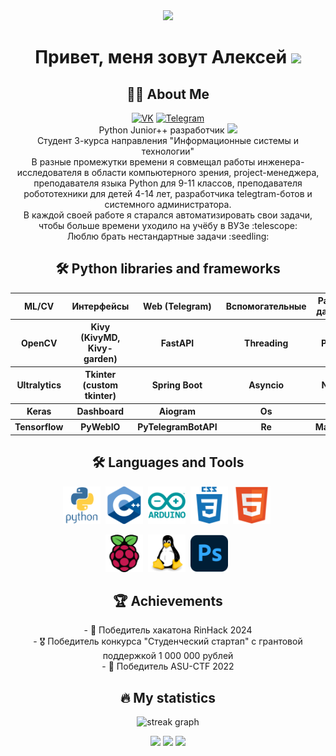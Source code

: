 <div id="header" align="center">
  <img src="https://media.tenor.com/xOATr8vcb9IAAAAi/superfighters-sfd.gif" width="100"/>
  <div id="badges">
  <h1>
    Привет, меня зовут Алексей
    <img src="https://media.giphy.com/media/hvRJCLFzcasrR4ia7z/giphy.gif" width="30px"/>
  </h1>
</div>
<div id="badges" align="center">

</div>

<h2 align="center">👩‍💻 About Me</h2>
<p align="center">
<a href="https://vk.com/whynot_46"><img src="https://img.icons8.com/color/48/000000/vk-circled.png" alt="VK" /></a>
<a href="https://t.me/Gray_WH"><img src="https://img.icons8.com/color/48/000000/telegram-app.png" alt="Telegram" /></a><br>
Python Junior++ разработчик <img src="https://media.giphy.com/media/WUlplcMpOCEmTGBtBW/giphy.gif" width="30"><br>
Студент 3-курса направления "Информационные системы и технологии"<br>
В разные промежутки времени я совмещал работы инженера-исследователя в области компьютерного зрения, project-менеджера, преподавателя языка Python для 9-11 классов, преподавателя робототехники для детей 4-14 лет, разработчика telegtram-ботов и системного администратора.<br>
В каждой своей работе я старался автоматизировать свои задачи, чтобы больше времени уходило на учёбу в ВУЗе :telescope: <br>
Люблю брать нестандартные задачи :seedling:<br>
</p>

<h2 align="center">🛠️ Python libraries and frameworks</h2>
<table>
<tr><th>ML/CV</th><th>Интерфейсы</th><th>Web (Telegram)</th><th>Вспомогательные</th><th>Работа с данными</th><th>БД</th></tr> 
<tr><th>OpenCV</th><th>Kivy (KivyMD, Kivy-garden)</th><th>FastAPI</th><th>Threading</th><th>Pandas</th><th>PostgreSQL</th></tr>
<tr><th>Ultralytics</th><th>Tkinter (custom tkinter)</th><th>Spring Boot</th><th>Asyncio</th><th>NumPy</th><th>Google API</th></tr> 
<tr><th>Keras</th><th>Dashboard</th><th>Aiogram</th><th>Os</th><th>Json</th><th>SQLite</th></tr> 
<tr><th>Tensorflow</th><th>PyWebIO</th><th>PyTelegramBotAPI</th><th>Re</th><th>Matplotlib</th><th>openpyxl</th></tr> 
</table>

<h2 align="center">🛠️ Languages and Tools</h2>
<div> 
  <img src="https://github.com/devicons/devicon/blob/master/icons/python/python-original-wordmark.svg" title="Python" alt="Python" width="60" height="60"/>&nbsp;
  <img src="https://github.com/devicons/devicon/blob/master/icons/cplusplus/cplusplus-original.svg" title="C++" alt="C++" width="60" height="60"/>&nbsp;
  <img src="https://github.com/devicons/devicon/blob/master/icons/arduino/arduino-original-wordmark.svg" title="Arduino" alt="Arduino" width="60" height="60"/>&nbsp;
  <img src="https://github.com/devicons/devicon/blob/master/icons/css3/css3-plain-wordmark.svg"  title="CSS3" alt="CSS" width="60" height="60"/>&nbsp;
  <img src="https://github.com/devicons/devicon/blob/master/icons/html5/html5-original.svg" title="HTML5" alt="HTML" width="60" height="60"/>&nbsp;
  
  <img src="https://github.com/devicons/devicon/blob/master/icons/raspberrypi/raspberrypi-original.svg" title="Raspberry Pi" alt="Raspberry Pi" width="60" height="60"/>&nbsp;
  <img src="https://github.com/devicons/devicon/blob/master/icons/linux/linux-original.svg" title="Linux" alt="Linux" width="60" height="60"/>&nbsp;
  <img src="https://github.com/devicons/devicon/blob/master/icons/photoshop/photoshop-original.svg" title="Photoshop" alt="Photoshop" width="60" height="60"/>&nbsp;
</div>


<h2 align="center">🏆 Achievements</h2>
<p align="center">
  - 🥇 Победитель хакатона RinHack 2024<br>
  - 🎖️ Победитель конкурса "Студенческий стартап" с грантовой поддержкой 1 000 000 рублей<br>
  - 🏅 Победитель ASU-CTF 2022
</p>



<h2 align="center">🔥 My statistics</h2>
<div align="center">
  <img src="https://streak-stats.demolab.com?user=Whynot46&locale=en&mode=daily&theme=dark&hide_border=false&border_radius=5&order=3" height="220" alt="streak graph"  />
</div>

![](http://github-profile-summary-cards.vercel.app/api/cards/profile-details?username=Whynot46&theme=dark)
![](http://github-profile-summary-cards.vercel.app/api/cards/repos-per-language?username=Whynot46&theme=dark)
![](http://github-profile-summary-cards.vercel.app/api/cards/stats?username=Whynot46&theme=dark)
